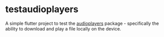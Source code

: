 # testaudioplayers

A simple flutter project to test the [audioplayers](https://pub.dev/packages/audioplayers) package - specifically the ability to download and play a file locally on the device.
